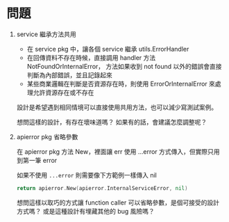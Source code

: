 # 問題

1. service 繼承方法共用
   
   - 在 service pkg 中，讓各個 service 繼承 utils.ErrorHandler
   - 在回傳資料不存在時候，直接調用 handler 方法 NotFoundOrInternalError，
   方法如果收到 not found 以外的錯誤會直接判斷為內部錯誤，並且記錄起來
   - 某些商業邏輯在判斷是否資源存在時，則使用 ErrorOrInternalError 來處理允許資源存在或不存在

   設計是希望遇到相同情境可以直接使用共用方法，也可以減少寫測試案例。
   
   想問這樣的設計，有存在壞味道嗎？ 如果有的話，會建議怎麼調整呢？

2. apierror pkg 省略參數
   
   在 apierror pkg 方法 New，裡面讓 err 使用 ...error 方式傳入，但實際只用到第一筆 error

   如果不使用 `...error` 則需要像下方範例一樣傳入 nil
   ```go
   return apierror.New(apierror.InternalServiceError, nil)
   ```
      
   想問這樣以取巧的方式讓 function caller 可以省略參數，是個可接受的設計方式嗎？
   或是這種設計有埋藏其他的 bug 風險嗎？